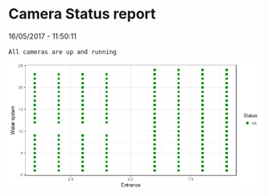 Camera Status report
================
16/05/2017 - 11:50:11

    All cameras are up and running

![](camreport_files/figure-markdown_github/unnamed-chunk-2-1.png)
